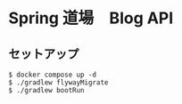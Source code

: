 Spring 道場　Blog API
==

## セットアップ

```shll
$ docker compose up -d
$ ./gradlew flywayMigrate
$ ./gradlew bootRun
```

